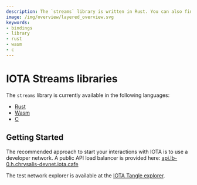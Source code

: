 ```yaml
---
description: The `streams` library is written in Rust. You can also find bindings written for wasm and C.
image: /img/overview/layered_overview.svg
keywords:
- bindings
- library
- rust
- wasm
- c
---
```

# IOTA Streams libraries

The `streams` library is currently available in the following languages:

- [Rust](rust/getting_started) 
- [Wasm](wasm/getting_started) 
- [C](c/getting_started) 

## Getting Started

The recommended approach to start your interactions with IOTA is to use a developer network. A public API load balancer is provided here: [api.lb-0.h.chrysalis-devnet.iota.cafe](api.lb-0.h.chrysalis-devnet.iota.cafe)

The test network explorer is available at the [IOTA Tangle explorer](https://explorer.iota.org/devnet/).